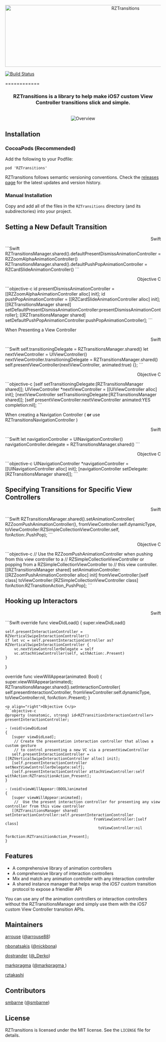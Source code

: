 <p align="center">
<img src="https://raw.github.com/Raizlabs/RZTransitions/master/Web/RZTransitions.png" alt="RZTransitions" width="763" height="200" />
</p>

[![Build Status](https://travis-ci.org/Raizlabs/RZTransitions.svg)](https://travis-ci.org/Raizlabs/RZTransitions)

============

<h3 align="center">RZTransitions is a library to help make iOS7 custom View Controller transitions slick and simple.</h3>
<p align="center" >
<br/>
<img src="http://raw.github.com/Raizlabs/RZTransitions/master/Web/RZTransitionsDemo.gif" alt="Overview" />
<br/>
</p>

## Installation

### CocoaPods (Recommended)

Add the following to your Podfile:

`pod 'RZTransitions'`

RZTransitions follows semantic versioning conventions. Check the [releases page](https://github.com/Raizlabs/RZTransitions/releases) for the latest updates and version history.

### Manual Installation

Copy and add all of the files in the `RZTransitions` directory (and its subdirectories) into your project.

## Setting a New Default Transition

<p align="right">Swift</p>
```Swift
RZTransitionsManager.shared().defaultPresentDismissAnimationController = RZZoomAlphaAnimationController()
RZTransitionsManager.shared().defaultPushPopAnimationController = RZCardSlideAnimationController()
```

<p align="right">Objective C</p>
```objective-c
id<RZAnimationControllerProtocol> presentDismissAnimationController = [[RZZoomAlphaAnimationController alloc] init];
id<RZAnimationControllerProtocol> pushPopAnimationController = [[RZCardSlideAnimationController alloc] init];
[[RZTransitionsManager shared] setDefaultPresentDismissAnimationController:presentDismissAnimationController];
[[RZTransitionsManager shared] setDefaultPushPopAnimationController:pushPopAnimationController];
```

When Presenting a View Controller

<p align="right">Swift</p>
```Swift
self.transitioningDelegate = RZTransitionsManager.shared()
let nextViewController = UIViewController()
nextViewController.transitioningDelegate = RZTransitionsManager.shared()
self.presentViewController(nextViewController, animated:true) {};
```
<p align="right">Objective C</p>
```objective-c
[self setTransitioningDelegate:[RZTransitionsManager shared]];
UIViewController *nextViewController = [[UIViewController alloc] init];
[nextViewController setTransitioningDelegate:[RZTransitionsManager shared]];
[self presentViewController:nextViewController animated:YES completion:nil];
```

When creating a Navigation Controller ( **or** use RZTransitionsNavigationController )

<p align="right">Swift</p>
```Swift
let navigationController = UINavigationController()
navigationController.delegate = RZTransitionsManager.shared()
```
<p align="right">Objective C</p>
```objective-c
UINavigationController *navigationController = [[UINavigationController alloc] init];
[navigationController setDelegate:[RZTransitionsManager shared]];
```

## Specifying Transitions for Specific View Controllers

<p align="right">Swift</p>
```Swift
RZTransitionsManager.shared().setAnimationController( RZZoomPushAnimationController(),
    fromViewController:self.dynamicType,
    toViewController:RZSimpleCollectionViewController.self,
    forAction:.PushPop);
```
<p align="right">Objective C</p>
```objective-c
// Use the RZZoomPushAnimationController when pushing from this view controller to a
// RZSimpleCollectionViewController or popping from a RZSimpleCollectionViewController to
// this view controller.
[[RZTransitionsManager shared] setAnimationController:[[RZZoomPushAnimationController alloc] init]
                                   fromViewController:[self class]
                                     toViewController:[RZSimpleCollectionViewController class]
                                            forAction:RZTransitionAction_PushPop];
```

## Hooking up Interactors

<p align="right">Swift</p>
```Swift
override func viewDidLoad() {
    super.viewDidLoad()

    self.presentInteractionController = RZVerticalSwipeInteractionController()
    if let vc = self.presentInteractionController as? RZVerticalSwipeInteractionController {
        vc.nextViewControllerDelegate = self
        vc.attachViewController(self, withAction:.Present)
    }
}

override func viewWillAppear(animated: Bool)
{
    super.viewWillAppear(animated);
    RZTransitionsManager.shared().setInteractionController( self.presentInteractionController,
        fromViewController:self.dynamicType,
        toViewController:nil,
        forAction:.Present);
}
```
<p align="right">Objective C</p>
```objective-c
@property (nonatomic, strong) id<RZTransitionInteractionController> presentInteractionController;

- (void)viewDidLoad
{
   [super viewDidLoad];
	// Create the presentation interaction controller that allows a custom gesture
	// to control presenting a new VC via a presentViewController
   self.presentInteractionController = [[RZVerticalSwipeInteractionController alloc] init];
   [self.presentInteractionController setNextViewControllerDelegate:self];
   [self.presentInteractionController attachViewController:self withAction:RZTransitionAction_Present];
}

- (void)viewWillAppear:(BOOL)animated
{
   [super viewWillAppear:animated];
	//  Use the present interaction controller for presenting any view controller from this view controller
   [[RZTransitionsManager shared] setInteractionController:self.presentInteractionController
                                        fromViewController:[self class]
                                          toViewController:nil
                                                 forAction:RZTransitionAction_Present];
}
```

## Features

 - A comprehensive library of animation controllers
 - A comprehensive library of interaction controllers
 - Mix and match any animation controller with any interaction controller
 - A shared instance manager that helps wrap the iOS7 custom transition protocol to expose a friendlier API

You can use any of the animation controllers or interaction controllers without the RZTransitionsManager and simply use them with the iOS7 custom View Controller transition APIs.

## Maintainers

[arrouse](https://github.com/arrouse) ([@arrouse88](http://twitter.com/arrouse88))

[nbonatsakis](https://github.com/nbonatsakis) ([@nickbona](http://twitter.com/nickbona))

[dostrander](https://github.com/dostrander) ([@_Derko](http://twitter.com/_Derko))

[markpragma](https://github.com/markpragma) ([@markpragma ](http://twitter.com/markpragma))

[rztakashi](https://github.com/rztakashi)

## Contributors

[smbarne](https://github.com/smbarne) ([@smbarne](http://twitter.com/smbarne))

## License

RZTransitions is licensed under the MIT license. See the `LICENSE` file for details.
